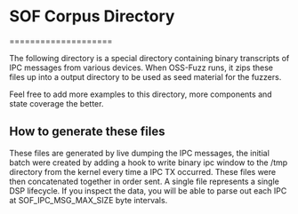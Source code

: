 # SOF Corpus Directory

====================

The following directory is a special directory containing binary transcripts of
IPC messages from various devices. When OSS-Fuzz runs, it zips these files up
into a output directory to be used as seed material for the fuzzers.

Feel free to add more examples to this directory, more components and state
coverage the better.

## How to generate these files

These files are generated by live dumping the IPC messages, the initial batch
were created by adding a hook to write binary ipc window to the /tmp directory
from the kernel every time a IPC TX occurred. These files were then
concatenated together in order sent. A single file represents a single DSP
lifecycle. If you inspect the data, you will be able to parse out each IPC at
SOF_IPC_MSG_MAX_SIZE byte intervals.



